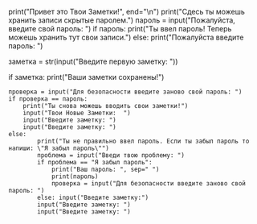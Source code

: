 print("Привет это Твои Заметки!", end="\n")
print("Сдесь ты можешь хранить записи скрытые паролем.")
пароль = input("Пожалуйста, введите свой пароль: ")
if пароль: print("Ты ввел пароль! Теперь можешь хранить тут свои записи.")
else: print("Пожалуйста введите пароль: ")


заметка = str(input("Введите первую заметку: "))

if заметка:
    print("Ваши заметки сохранены!")
    
    
    проверка = input("Для безопасности введите заново свой пароль: ")
    if проверка == пароль:
        print("Ты снова можешь вводить свои заметки!")
        input("Твои Новые Заметки:  ")
        input("Введите заметку: ")
        input("Введите заметку: ")
    else: 
            print("Ты не правильно ввел пароль. Если ты забыл пароль то напиши: \"Я забыл пароль\"")
            проблема = input("Введи твою проблему: ")
            if проблема == "Я забыл пароль":
                print("Ваш пароль: ", sep=" ")
                print(пароль)
                проверка = input("Для безопасности введите заново свой пароль: ")
            else: input("Введите заметку:")
            input("Введите заметку: ")
            input("Введите заметку: ")
